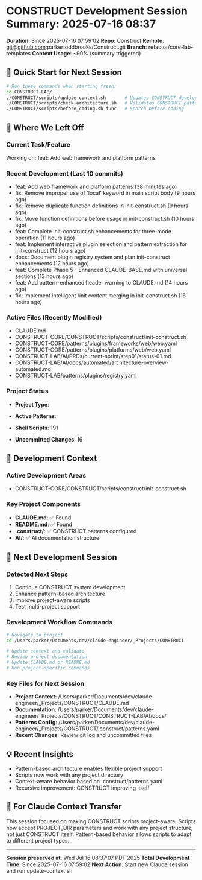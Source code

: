 # CONSTRUCT Development Session Summary: 2025-07-16 08:37
**Duration**: Since 2025-07-16 07:59:02
**Repo**: Construct
**Remote**: git@github.com:parkertoddbrooks/Construct.git
**Branch**: refactor/core-lab-templates
**Context Usage**: ~90% (summary triggered)

## 🎯 Quick Start for Next Session
```bash
# Run these commands when starting fresh:
cd CONSTRUCT-LAB/
./CONSTRUCT/scripts/update-context.sh       # Updates CONSTRUCT development context
./CONSTRUCT/scripts/check-architecture.sh   # Validates CONSTRUCT patterns
./CONSTRUCT/scripts/before_coding.sh func   # Search before coding
```

## 📍 Where We Left Off

### Current Task/Feature
Working on: feat: Add web framework and platform patterns

### Recent Development (Last 10 commits)
- feat: Add web framework and platform patterns (38 minutes ago)
- fix: Remove improper use of 'local' keyword in main script body (9 hours ago)
- fix: Remove duplicate function definitions in init-construct.sh (9 hours ago)
- fix: Move function definitions before usage in init-construct.sh (10 hours ago)
- feat: Complete init-construct.sh enhancements for three-mode operation (11 hours ago)
- feat: Implement interactive plugin selection and pattern extraction for init-construct (12 hours ago)
- docs: Document plugin registry system and plan init-construct enhancements (12 hours ago)
- feat: Complete Phase 5 - Enhanced CLAUDE-BASE.md with universal sections (13 hours ago)
- feat: Add pattern-enhanced header warning to CLAUDE.md (14 hours ago)
- fix: Implement intelligent /init content merging in init-construct.sh (16 hours ago)

### Active Files (Recently Modified)
- CLAUDE.md
- CONSTRUCT-CORE/CONSTRUCT/scripts/construct/init-construct.sh
- CONSTRUCT-CORE/patterns/plugins/frameworks/web/web.yaml
- CONSTRUCT-CORE/patterns/plugins/platforms/web/web.yaml
- CONSTRUCT-LAB/AI/PRDs/current-sprint/step01/status-01.md
- CONSTRUCT-LAB/AI/docs/automated/architecture-overview-automated.md
- CONSTRUCT-LAB/patterns/plugins/registry.yaml

### Project Status
- **Project Type**: 
- **Active Patterns**: 
- **Shell Scripts**:      191



- **Uncommitted Changes**:       16

## 🔧 Development Context

### Active Development Areas
- CONSTRUCT-CORE/CONSTRUCT/scripts/construct/init-construct.sh

### Key Project Components
- **CLAUDE.md**: ✅ Found
- **README.md**: ✅ Found
- **.construct/**: ✅ CONSTRUCT patterns configured
- **AI/**: ✅ AI documentation structure

## 🚀 Next Development Session

### Detected Next Steps
1. Continue CONSTRUCT system development
2. Enhance pattern-based architecture
3. Improve project-aware scripts
4. Test multi-project support

### Development Workflow Commands
```bash
# Navigate to project
cd /Users/parker/Documents/dev/claude-engineer/_Projects/CONSTRUCT

# Update context and validate
# Review project documentation
# Update CLAUDE.md or README.md
# Run project-specific commands
```

### Key Files for Next Session
- **Project Context**: /Users/parker/Documents/dev/claude-engineer/_Projects/CONSTRUCT/CLAUDE.md
- **Documentation**: /Users/parker/Documents/dev/claude-engineer/_Projects/CONSTRUCT/CONSTRUCT-LAB/AI/docs/
- **Patterns Config**: /Users/parker/Documents/dev/claude-engineer/_Projects/CONSTRUCT/.construct/patterns.yaml
- **Recent Changes**: Review git log and uncommitted files

## 💡 Recent Insights
- Pattern-based architecture enables flexible project support
- Scripts now work with any project directory
- Context-aware behavior based on .construct/patterns.yaml
- Recursive improvement: CONSTRUCT improving itself

## 🤖 For Claude Context Transfer
This session focused on making CONSTRUCT scripts project-aware. Scripts now accept PROJECT_DIR parameters and work with any project structure, not just CONSTRUCT itself. Pattern-based behavior allows scripts to adapt to different project types.

---
**Session preserved at**: Wed Jul 16 08:37:07 PDT 2025
**Total Development Time**: Since 2025-07-16 07:59:02
**Next Action**: Start new Claude session and run update-context.sh

